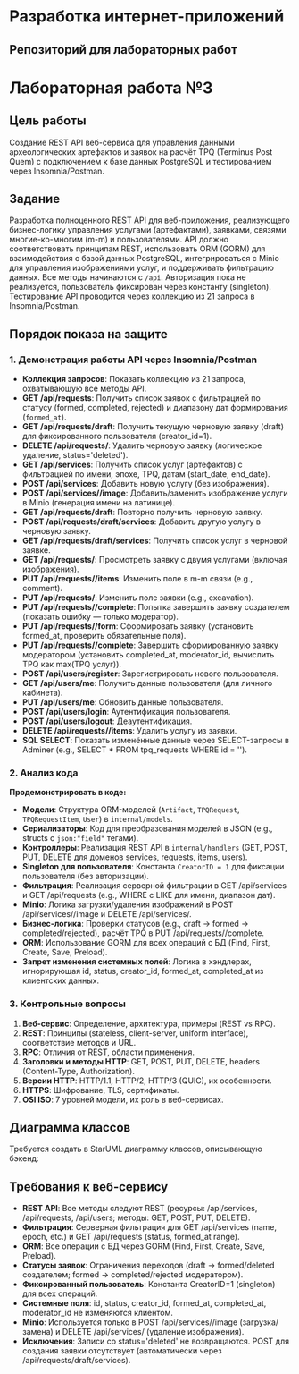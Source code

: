 # Разработка интернет-приложений

## Репозиторий для лабораторных работ

# Лабораторная работа №3

## Цель работы

Создание REST API веб-сервиса для управления данными археологических артефактов и заявок на расчёт TPQ (Terminus Post Quem) с подключением к базе данных PostgreSQL и тестированием через Insomnia/Postman.

## Задание

Разработка полноценного REST API для веб-приложения, реализующего бизнес-логику управления услугами (артефактами), заявками, связями многие-ко-многим (m-m) и пользователями. API должно соответствовать принципам REST, использовать ORM (GORM) для взаимодействия с базой данных PostgreSQL, интегрироваться с Minio для управления изображениями услуг, и поддерживать фильтрацию данных. Все методы начинаются с `/api`. Авторизация пока не реализуется, пользователь фиксирован через константу (singleton). Тестирование API проводится через коллекцию из 21 запроса в Insomnia/Postman.

## Порядок показа на защите

### 1. Демонстрация работы API через Insomnia/Postman

- **Коллекция запросов**: Показать коллекцию из 21 запроса, охватывающую все методы API.
- **GET /api/requests**: Получить список заявок с фильтрацией по статусу (formed, completed, rejected) и диапазону дат формирования (`formed_at`).
- **GET /api/requests/draft**: Получить текущую черновую заявку (draft) для фиксированного пользователя (creator_id=1).
- **DELETE /api/requests/**: Удалить черновую заявку (логическое удаление, status='deleted').
- **GET /api/services**: Получить список услуг (артефактов) с фильтрацией по имени, эпохе, TPQ, датам (start_date, end_date).
- **POST /api/services**: Добавить новую услугу (без изображения).
- **POST /api/services//image**: Добавить/заменить изображение услуги в Minio (генерация имени на латинице).
- **GET /api/requests/draft**: Повторно получить черновую заявку.
- **POST /api/requests/draft/services**: Добавить другую услугу в черновую заявку.
- **GET /api/requests/draft/services**: Получить список услуг в черновой заявке.
- **GET /api/requests/**: Просмотреть заявку с двумя услугами (включая изображения).
- **PUT /api/requests//items**: Изменить поле в m-m связи (e.g., comment).
- **PUT /api/requests/**: Изменить поле заявки (e.g., excavation).
- **PUT /api/requests//complete**: Попытка завершить заявку создателем (показать ошибку — только модератор).
- **PUT /api/requests//form**: Сформировать заявку (установить formed_at, проверить обязательные поля).
- **PUT /api/requests//complete**: Завершить сформированную заявку модератором (установить completed_at, moderator_id, вычислить TPQ как max(TPQ услуг)).
- **POST /api/users/register**: Зарегистрировать нового пользователя.
- **GET /api/users/me**: Получить данные пользователя (для личного кабинета).
- **PUT /api/users/me**: Обновить данные пользователя.
- **POST /api/users/login**: Аутентификация пользователя.
- **POST /api/users/logout**: Деаутентификация.
- **DELETE /api/requests//items**: Удалить услугу из заявки.
- **SQL SELECT**: Показать изменённые данные через SELECT-запросы в Adminer (e.g., SELECT \* FROM tpq_requests WHERE id = '').

### 2. Анализ кода

**Продемонстрировать в коде:**

- **Модели**: Структура ORM-моделей (`Artifact`, `TPQRequest`, `TPQRequestItem`, `User`) в `internal/models`.
- **Сериализаторы**: Код для преобразования моделей в JSON (e.g., structs с `json:"field"` тегами).
- **Контроллеры**: Реализация REST API в `internal/handlers` (GET, POST, PUT, DELETE для доменов services, requests, items, users).
- **Singleton для пользователя**: Константа `CreatorID = 1` для фиксации пользователя (без авторизации).
- **Фильтрация**: Реализация серверной фильтрации в GET /api/services и GET /api/requests (e.g., WHERE с LIKE для имени, диапазон дат).
- **Minio**: Логика загрузки/удаления изображений в POST /api/services//image и DELETE /api/services/.
- **Бизнес-логика**: Проверки статусов (e.g., draft → formed → completed/rejected), расчёт TPQ в PUT /api/requests//complete.
- **ORM**: Использование GORM для всех операций с БД (Find, First, Create, Save, Preload).
- **Запрет изменения системных полей**: Логика в хэндлерах, игнорирующая id, status, creator_id, formed_at, completed_at из клиентских данных.

### 3. Контрольные вопросы

1. **Веб-сервис**: Определение, архитектура, примеры (REST vs RPC).
2. **REST**: Принципы (stateless, client-server, uniform interface), соответствие методов и URL.
3. **RPC**: Отличия от REST, области применения.
4. **Заголовки и методы HTTP**: GET, POST, PUT, DELETE, headers (Content-Type, Authorization).
5. **Версии HTTP**: HTTP/1.1, HTTP/2, HTTP/3 (QUIC), их особенности.
6. **HTTPS**: Шифрование, TLS, сертификаты.
7. **OSI ISO**: 7 уровней модели, их роль в веб-сервисах.

## Диаграмма классов

Требуется создать в StarUML диаграмму классов, описывающую бэкенд:

## Требования к веб-сервису

- **REST API**: Все методы следуют REST (ресурсы: /api/services, /api/requests, /api/users; методы: GET, POST, PUT, DELETE).
- **Фильтрация**: Серверная фильтрация для GET /api/services (name, epoch, etc.) и GET /api/requests (status, formed_at range).
- **ORM**: Все операции с БД через GORM (Find, First, Create, Save, Preload).
- **Статусы заявок**: Ограничения переходов (draft → formed/deleted создателем; formed → completed/rejected модератором).
- **Фиксированный пользователь**: Константа CreatorID=1 (singleton) для всех операций.
- **Системные поля**: id, status, creator_id, formed_at, completed_at, moderator_id не изменяются клиентом.
- **Minio**: Используется только в POST /api/services//image (загрузка/замена) и DELETE /api/services/ (удаление изображения).
- **Исключения**: Записи со status='deleted' не возвращаются. POST для создания заявки отсутствует (автоматически через /api/requests/draft/services).